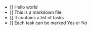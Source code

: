 - [] Hello world
- [] This is a markdown file
- [] It contains a list of tasks
- [] Each task can be marked Yes or No

